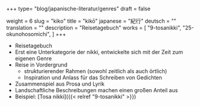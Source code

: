 +++
type= "blog/japanische-literatur/genres"
draft = false

weight = 6
slug = "kiko"
title = "kikō"
japanese = "紀行"
deutsch = ""
translation = ""
description = "Reisetagebuch"
works = [
  "9-tosanikki",
  "25-okunohosomichi",
]
+++

- Reisetagebuch
- Erst eine Unterkategorie der nikki, entwickelte sich mit der Zeit zum eigenen Genre
- Reise in Vordergrund
  - strukturierender Rahmen (sowohl zeitlich als auch örtlich)
  - Inspiration und Anlass für das Schreiben von Gedichten
- Zusammenspiel aus Prosa und Lyrik
- Landschaftliche Beschreibungen machen einen großen Anteil aus
- Beispiel: [Tosa nikki]({{< relref "9-tosanikki" >}})
